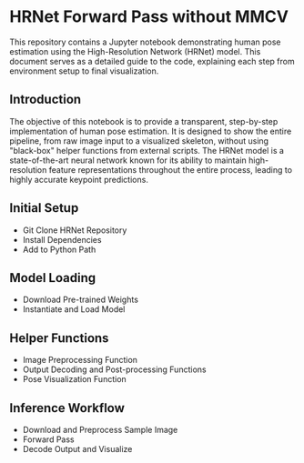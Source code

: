 # HRNet Forward Pass without MMCV

This repository contains a Jupyter notebook demonstrating human pose estimation using the High-Resolution Network (HRNet) model. This document serves as a detailed guide to the code, explaining each step from environment setup to final visualization.
## Introduction
The objective of this notebook is to provide a transparent, step-by-step implementation of human pose estimation. It is designed to show the entire pipeline, from raw image input to a visualized skeleton, without using "black-box" helper functions from external scripts. The HRNet model is a state-of-the-art neural network known for its ability to maintain high-resolution feature representations throughout the entire process, leading to highly accurate keypoint predictions.
## Initial Setup
- Git Clone HRNet Repository
- Install Dependencies
- Add to Python Path
## Model Loading
- Download Pre-trained Weights
- Instantiate and Load Model
## Helper Functions
- Image Preprocessing Function
- Output Decoding and Post-processing Functions
- Pose Visualization Function
## Inference Workflow
- Download and Preprocess Sample Image
- Forward Pass
- Decode Output and Visualize
